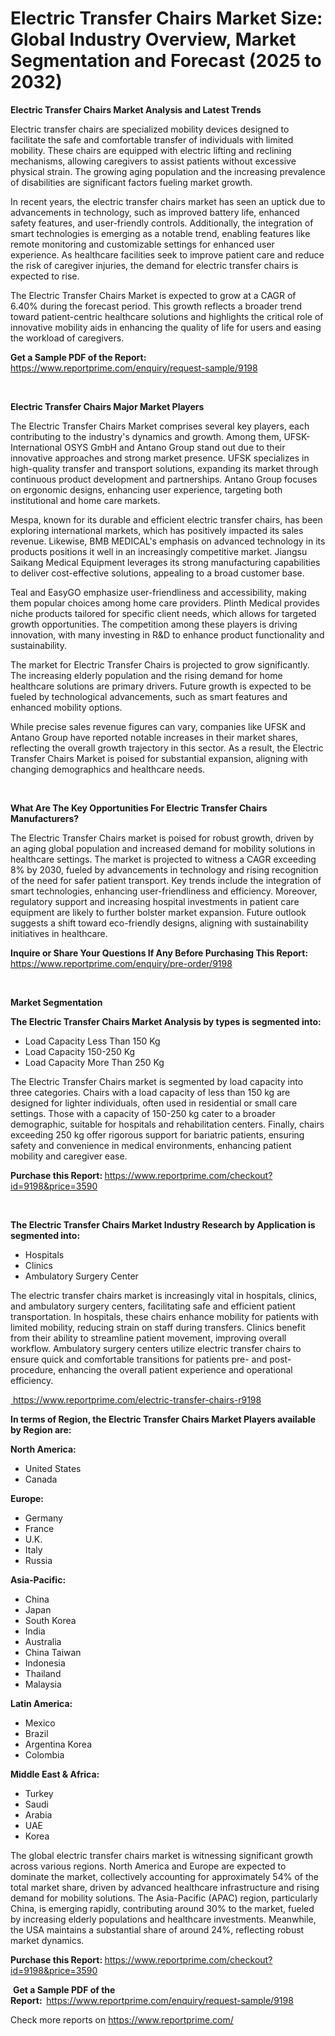 <p><h1>Electric Transfer Chairs Market Size: Global Industry Overview, Market Segmentation and Forecast (2025 to 2032)</h1></p><p><strong>Electric Transfer Chairs Market Analysis and Latest Trends</strong></p>
<p><p>Electric transfer chairs are specialized mobility devices designed to facilitate the safe and comfortable transfer of individuals with limited mobility. These chairs are equipped with electric lifting and reclining mechanisms, allowing caregivers to assist patients without excessive physical strain. The growing aging population and the increasing prevalence of disabilities are significant factors fueling market growth. </p><p>In recent years, the electric transfer chairs market has seen an uptick due to advancements in technology, such as improved battery life, enhanced safety features, and user-friendly controls. Additionally, the integration of smart technologies is emerging as a notable trend, enabling features like remote monitoring and customizable settings for enhanced user experience. As healthcare facilities seek to improve patient care and reduce the risk of caregiver injuries, the demand for electric transfer chairs is expected to rise.</p><p>The Electric Transfer Chairs Market is expected to grow at a CAGR of 6.40% during the forecast period. This growth reflects a broader trend toward patient-centric healthcare solutions and highlights the critical role of innovative mobility aids in enhancing the quality of life for users and easing the workload of caregivers.</p></p>
<p><strong>Get a Sample PDF of the Report:&nbsp;</strong> <a href="https://www.reportprime.com/enquiry/request-sample/9198?utm_campaign=3536&utm_medium=2&utm_source=Github&utm_content=ia&utm_term=20032025&utm_id=electric-transfer-chairs">https://www.reportprime.com/enquiry/request-sample/9198</a></p>
<p>&nbsp;</p>
<p><strong>Electric Transfer Chairs Major Market Players</strong></p>
<p><p>The Electric Transfer Chairs Market comprises several key players, each contributing to the industry's dynamics and growth. Among them, UFSK-International OSYS GmbH and Antano Group stand out due to their innovative approaches and strong market presence. UFSK specializes in high-quality transfer and transport solutions, expanding its market through continuous product development and partnerships. Antano Group focuses on ergonomic designs, enhancing user experience, targeting both institutional and home care markets.</p><p>Mespa, known for its durable and efficient electric transfer chairs, has been exploring international markets, which has positively impacted its sales revenue. Likewise, BMB MEDICAL's emphasis on advanced technology in its products positions it well in an increasingly competitive market. Jiangsu Saikang Medical Equipment leverages its strong manufacturing capabilities to deliver cost-effective solutions, appealing to a broad customer base.</p><p>Teal and EasyGO emphasize user-friendliness and accessibility, making them popular choices among home care providers. Plinth Medical provides niche products tailored for specific client needs, which allows for targeted growth opportunities. The competition among these players is driving innovation, with many investing in R&D to enhance product functionality and sustainability.</p><p>The market for Electric Transfer Chairs is projected to grow significantly. The increasing elderly population and the rising demand for home healthcare solutions are primary drivers. Future growth is expected to be fueled by technological advancements, such as smart features and enhanced mobility options.</p><p>While precise sales revenue figures can vary, companies like UFSK and Antano Group have reported notable increases in their market shares, reflecting the overall growth trajectory in this sector. As a result, the Electric Transfer Chairs Market is poised for substantial expansion, aligning with changing demographics and healthcare needs.</p></p>
<p>&nbsp;</p>
<p><strong>What Are The Key Opportunities For Electric Transfer Chairs Manufacturers?</strong></p>
<p><p>The Electric Transfer Chairs market is poised for robust growth, driven by an aging global population and increased demand for mobility solutions in healthcare settings. The market is projected to witness a CAGR exceeding 8% by 2030, fueled by advancements in technology and rising recognition of the need for safer patient transport. Key trends include the integration of smart technologies, enhancing user-friendliness and efficiency. Moreover, regulatory support and increasing hospital investments in patient care equipment are likely to further bolster market expansion. Future outlook suggests a shift toward eco-friendly designs, aligning with sustainability initiatives in healthcare.</p></p>
<p><strong>Inquire or Share Your Questions If Any Before Purchasing This Report:</strong> <a href="https://www.reportprime.com/enquiry/pre-order/9198?utm_campaign=3536&utm_medium=2&utm_source=Github&utm_content=ia&utm_term=20032025&utm_id=electric-transfer-chairs">https://www.reportprime.com/enquiry/pre-order/9198</a></p>
<p>&nbsp;</p>
<p><strong>Market Segmentation</strong></p>
<p><strong>The Electric Transfer Chairs Market Analysis by types is segmented into:</strong></p>
<p><ul><li>Load Capacity Less Than 150 Kg</li><li>Load Capacity 150-250 Kg</li><li>Load Capacity More Than 250 Kg</li></ul></p>
<p><p>The Electric Transfer Chairs market is segmented by load capacity into three categories. Chairs with a load capacity of less than 150 kg are designed for lighter individuals, often used in residential or small care settings. Those with a capacity of 150-250 kg cater to a broader demographic, suitable for hospitals and rehabilitation centers. Finally, chairs exceeding 250 kg offer rigorous support for bariatric patients, ensuring safety and convenience in medical environments, enhancing patient mobility and caregiver ease.</p></p>
<p><strong>Purchase this Report:&nbsp;</strong><a href="https://www.reportprime.com/checkout?id=9198&price=3590&utm_campaign=3536&utm_medium=2&utm_source=Github&utm_content=ia&utm_term=20032025&utm_id=electric-transfer-chairs">https://www.reportprime.com/checkout?id=9198&price=3590</a></p>
<p>&nbsp;</p>
<p><strong>The Electric Transfer Chairs Market Industry Research by Application is segmented into:</strong></p>
<p><ul><li>Hospitals</li><li>Clinics</li><li>Ambulatory Surgery Center</li></ul></p>
<p><p>The electric transfer chairs market is increasingly vital in hospitals, clinics, and ambulatory surgery centers, facilitating safe and efficient patient transportation. In hospitals, these chairs enhance mobility for patients with limited mobility, reducing strain on staff during transfers. Clinics benefit from their ability to streamline patient movement, improving overall workflow. Ambulatory surgery centers utilize electric transfer chairs to ensure quick and comfortable transitions for patients pre- and post-procedure, enhancing the overall patient experience and operational efficiency.</p></p>
<p><a href="https://www.reportprime.com/electric-transfer-chairs-r9198?utm_campaign=3536&utm_medium=2&utm_source=Github&utm_content=ia&utm_term=20032025&utm_id=electric-transfer-chairs">&nbsp;https://www.reportprime.com/electric-transfer-chairs-r9198</a></p>
<p><strong>In terms of Region, the Electric Transfer Chairs Market Players available by Region are:</strong></p>
<p>
    <p> <strong> North America: </strong>
        <ul>
            <li>United States</li>
            <li>Canada</li>
        </ul>
        </p> 
    <p> <strong> Europe: </strong>
        <ul>
            <li>Germany</li>
            <li>France</li>
            <li>U.K.</li>
            <li>Italy</li>
            <li>Russia</li>
        </ul>
        </p> 
    <p> <strong> Asia-Pacific: </strong>
        <ul>
            <li>China</li>
            <li>Japan</li>
            <li>South Korea</li>
            <li>India</li>
            <li>Australia</li>
            <li>China Taiwan</li>
            <li>Indonesia</li>
            <li>Thailand</li>
            <li>Malaysia</li>
        </ul>
        </p> 
    <p> <strong> Latin America: </strong>
        <ul>
            <li>Mexico</li>
            <li>Brazil</li>
            <li>Argentina Korea</li>
            <li>Colombia</li>
        </ul>
        </p> 
    <p> <strong> Middle East & Africa: </strong>
        <ul>
            <li>Turkey</li>
            <li>Saudi</li>
            <li>Arabia</li>
            <li>UAE</li>
            <li>Korea</li>
        </ul>
    </p>
    </p>
<p><p>The global electric transfer chairs market is witnessing significant growth across various regions. North America and Europe are expected to dominate the market, collectively accounting for approximately 54% of the total market share, driven by advanced healthcare infrastructure and rising demand for mobility solutions. The Asia-Pacific (APAC) region, particularly China, is emerging rapidly, contributing around 30% to the market, fueled by increasing elderly populations and healthcare investments. Meanwhile, the USA maintains a substantial share of around 24%, reflecting robust market dynamics.</p></p>
<p><strong>Purchase this Report: </strong><a href="https://www.reportprime.com/checkout?id=9198&price=3590&utm_campaign=3536&utm_medium=2&utm_source=Github&utm_content=ia&utm_term=20032025&utm_id=electric-transfer-chairs">https://www.reportprime.com/checkout?id=9198&price=3590</a></p>
<p>&nbsp;<strong>Get a Sample PDF of the Report:&nbsp;&nbsp;</strong><a href="https://www.reportprime.com/enquiry/request-sample/9198?utm_campaign=3536&utm_medium=2&utm_source=Github&utm_content=ia&utm_term=20032025&utm_id=electric-transfer-chairs">https://www.reportprime.com/enquiry/request-sample/9198</a></p>
<p><strong></strong></p>
<p>Check more reports on <a href="https://www.reportprime.com/?utm_campaign=3536&utm_medium=2&utm_source=Github&utm_content=ia&utm_term=20032025&utm_id=electric-transfer-chairs">https://www.reportprime.com/</a></p>